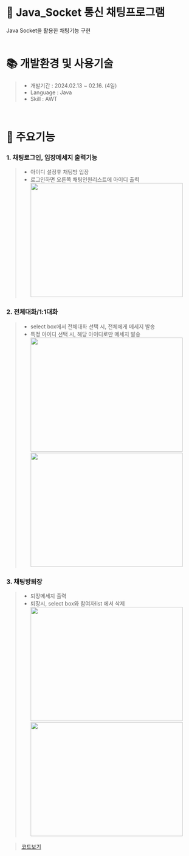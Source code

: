 # 🔗 Java_Socket 통신 채팅프로그램
Java Socket을 활용한 채팅기능 구현
</br>
</br>

# 📚 개발환경 및 사용기술
>  * 개발기간 : 2024.02.13 ~ 02.16. (4일)
>  * Language : Java
>  * Skill : AWT

</br>

# 🔑 주요기능

### 1. 채팅로그인, 입장메세지 출력기능
> * 아이디 설정후 채팅방 입장</br>
> * 로그인하면 오른쪽 채팅인원리스트에 아이디 출력</br>
<img src="https://github.com/beetnalhee/Java_Socket/assets/151362604/d94ea5e4-845b-484a-9996-6808997ab5a6" width="400" height="300"/></br>


### 2. 전체대화/1:1대화 
> * select box에서 전체대화 선택 시, 전체에게 메세지 발송</br>
> * 특정 아이디 선택 시, 해당 아이디로만 메세지 발송</br>
<img src="https://github.com/beetnalhee/Java_Socket/assets/151362604/e53c99f7-439b-40ce-8d57-98cfacc9098f" width="400" height="300"/></br>
<img src="https://github.com/beetnalhee/Java_Socket/assets/151362604/d4d9ad88-0fb6-4446-992e-93e98eb2483a" width="400" height="300"/></br>

### 3. 채팅방퇴장
> * 퇴장메세지 출력</br>
> * 퇴장시, select box와 참여자list 에서 삭제
<img src="https://github.com/beetnalhee/Java_Socket/assets/151362604/4d465d02-4dc9-484e-9484-318644a37bb5" width="400" height="300"/></br>
<img src="https://github.com/beetnalhee/Java_Socket/assets/151362604/1c8b2024-7433-4ad8-bb0d-e98338b73def" width="400" height="300"/></br>


> [코드보기](https://github.com/beetnalhee/Java_Socket/blob/main/project_chat/src/com/ezen/network/chat/server/ChatServer.java)
</br>

</br>


